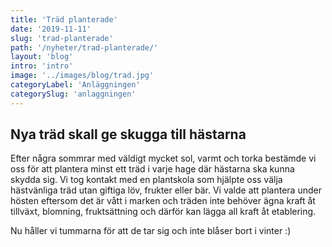 ```yaml
---
title: 'Träd planterade'
date: '2019-11-11'
slug: 'trad-planterade'
path: '/nyheter/trad-planterade/'
layout: 'blog'
intro: 'intro'
image: '../images/blog/trad.jpg'
categoryLabel: 'Anläggningen'
categorySlug: 'anlaggningen'
---
```


## Nya träd skall ge skugga till hästarna

Efter några sommrar med väldigt mycket sol, varmt och torka bestämde vi oss för att plantera minst ett träd i varje hage där hästarna ska kunna skydda sig.
Vi tog kontakt med en plantskola som hjälpte oss välja hästvänliga träd utan giftiga löv, frukter eller bär. Vi valde att plantera under hösten eftersom det är vått i marken och träden inte behöver ägna kraft åt tillväxt, blomning, fruktsättning och därför kan lägga all kraft åt etablering.

Nu håller vi tummarna för att de tar sig och inte blåser bort i vinter :)
